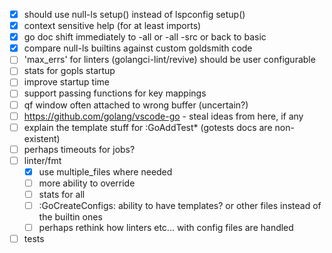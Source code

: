 - [x] should use null-ls setup() instead of lspconfig setup()
- [x] context sensitive help (for at least imports)
- [x] go doc shift immediately to -all or -all -src or back to basic
- [x] compare null-ls builtins against custom goldsmith code
- [ ] 'max_errs' for linters (golangci-lint/revive) should be user configurable
- [ ] stats for gopls startup 
- [ ] improve startup time
- [ ] support passing functions for key mappings
- [ ] qf window often attached to wrong buffer (uncertain?)
- [ ] https://github.com/golang/vscode-go - steal ideas from here, if any
- [ ] explain the template stuff for :GoAddTest\* (gotests docs are non-existent)
- [ ] perhaps timeouts for jobs?
- [ ] linter/fmt
    - [x] use multiple_files where needed
    - [ ] more ability to override
    - [ ] stats for all
    - [ ] :GoCreateConfigs: ability to have templates? or other files instead of the builtin ones
    - [ ] perhaps rethink how linters etc... with config files are handled
- [ ] tests
